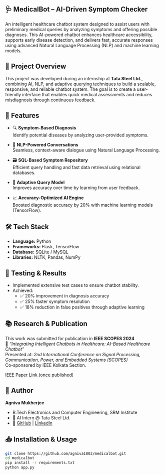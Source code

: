 ## 🩺 MedicalBot – AI-Driven Symptom Checker

An intelligent healthcare chatbot system designed to assist users with preliminary medical queries by analyzing symptoms and offering possible diagnoses. This AI-powered chatbot enhances healthcare accessibility, supports early disease detection, and delivers fast, accurate responses using advanced Natural Language Processing (NLP) and machine learning models.

## 📌 Project Overview

This project was developed during an internship at **Tata Steel Ltd.**, combining AI, NLP, and adaptive querying techniques to build a scalable, responsive, and reliable chatbot system. The goal is to create a user-friendly interface that enables quick medical assessments and reduces misdiagnosis through continuous feedback.

## 🚀 Features

- 🔍 **Symptom-Based Diagnosis**  
  Identify potential diseases by analyzing user-provided symptoms.

- 🧠 **NLP-Powered Conversations**  
  Seamless, context-aware dialogue using Natural Language Processing.

- 🗃️ **SQL-Based Symptom Repository**  
  Efficient query handling and fast data retrieval using relational databases.

- 🔁 **Adaptive Query Model**  
  Improves accuracy over time by learning from user feedback.

- 📈 **Accuracy-Optimized AI Engine**  
  Boosted diagnostic accuracy by 20% with machine learning models (TensorFlow).

## 🛠️ Tech Stack

- **Language:** Python  
- **Frameworks:** Flask, TensorFlow  
- **Database:** SQLite / MySQL  
- **Libraries:** NLTK, Pandas, NumPy  

## 🧪 Testing & Results

- Implemented extensive test cases to ensure chatbot stability.
- Achieved:
  - ✅ 20% improvement in diagnosis accuracy
  - ✅ 25% faster symptom resolution
  - ✅ 18% reduction in false positives through adaptive learning
## 📚 Research & Publication

This work was submitted for publication in **IEEE SCOPES 2024**  
📄 *“Integrating Intelligent Chatbots in Healthcare: AI-Based Healthcare Chatbot”*  
Presented at: *2nd International Conference on Signal Processing, Communication, Power, and Embedded Systems (SCOPES)*  
Co-sponsored by IEEE Kolkata Section.

[IEEE Paper Link (once published)](https://ieeexplore.ieee.org/document/10990617)

## 👤 Author

**Agniva Mukherjee**  
- B.Tech Electronics and Computer Engineering, SRM Institute  
- 💼 AI Intern @ Tata Steel Ltd.  
- 🔗 [GitHub](https://github.com/agniva1803) | [LinkedIn](https://www.linkedin.com/in/agniva-mukherjee-b2647b21a)

## 📥 Installation & Usage

```bash
git clone https://github.com/agniva1803/medicalbot.git
cd medicalbot
pip install -r requirements.txt
python app.py




